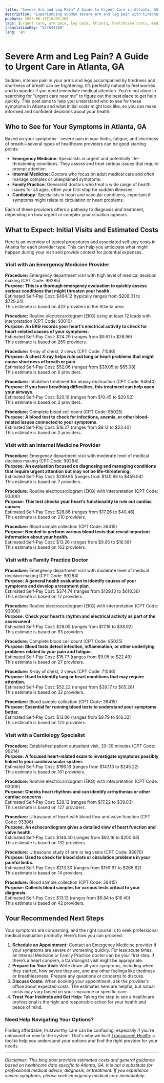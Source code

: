 ```yaml
---
title: "Severe Arm and Leg Pain? A Guide to Urgent Care in Atlanta, GA"
description: "Experiencing sudden severe arm and leg pain with tiredness in Atlanta? Learn who to see and understand initial care costs near you."
pubDate: 2025-06-11T16:03:26Z
tags: [urgent care, arm pain, leg pain, Atlanta, healthcare costs, medical advice]
translationKey: "577644260"
lang: 'en'
---
```


# Severe Arm and Leg Pain? A Guide to Urgent Care in Atlanta, GA

Sudden, intense pain in your arms and legs accompanied by tiredness and shortness of breath can be frightening. It’s perfectly natural to feel worried and to wonder if you need immediate medical attention. You're not alone in searching for "urgent care near me" to figure out the best place to get help quickly. This post aims to help you understand who to see for these symptoms in Atlanta and what initial costs might look like, so you can make informed and confident decisions about your health.

## Who to See for Your Symptoms in Atlanta, GA

Based on your symptoms—severe pain in your limbs, fatigue, and shortness of breath—several types of healthcare providers can be good starting points:

- **Emergency Medicine:** Specialists in urgent and potentially life-threatening conditions. They assess and treat serious issues that require prompt attention.
- **Internal Medicine:** Doctors who focus on adult medical care and often manage complex or unexplained symptoms.
- **Family Practice:** Generalist doctors who treat a wide range of health issues for all ages, often your first stop for sudden illnesses.
- **Cardiology:** Specialists in heart and vascular conditions, important if symptoms might relate to circulation or heart problems.

Each of these providers offers a pathway to diagnosis and treatment, depending on how urgent or complex your situation appears.

## What to Expect: Initial Visits and Estimated Costs

Here is an overview of typical procedures and associated self-pay costs in Atlanta for each provider type. This can help you anticipate what might happen during your visit and provide context for potential expenses.

### Visit with an Emergency Medicine Provider

**Procedure:** Emergency department visit with high level of medical decision making (CPT Code: 99285)  
**Purpose:** **This is a thorough emergency evaluation to quickly assess serious conditions that might threaten your health.**  
Estimated Self-Pay Cost: $464.12 (typically ranges from $208.01 to $720.24)  
This estimate is based on 423 providers in the Atlanta area.

**Procedure:** Routine electrocardiogram (EKG) using at least 12 leads with interpretation (CPT Code: 93010)  
**Purpose:** **An EKG records your heart’s electrical activity to check for heart-related causes of your symptoms.**  
Estimated Self-Pay Cost: $24.29 (ranges from $9.61 to $38.96)  
This estimate is based on 269 providers.

**Procedure:** X-ray of chest, 2 views (CPT Code: 71046)  
**Purpose:** **A chest X-ray helps rule out lung or heart problems that might cause shortness of breath or pain.**  
Estimated Self-Pay Cost: $52.06 (ranges from $39.05 to $65.08)  
This estimate is based on 6 providers.

**Procedure:** Inhalation treatment for airway obstruction (CPT Code: 94640)  
**Purpose:** **If you have breathing difficulties, this treatment can help open your airways.**  
Estimated Self-Pay Cost: $20.19 (ranges from $10.45 to $29.92)  
This estimate is based on 3 providers.

**Procedure:** Complete blood cell count (CPT Code: 85025)  
**Purpose:** **A blood test to check for infections, anemia, or other blood-related issues connected to your symptoms.**  
Estimated Self-Pay Cost: $16.27 (ranges from $9.13 to $23.40)  
This estimate is based on 2 providers.

### Visit with an Internal Medicine Provider

**Procedure:** Emergency department visit with moderate level of medical decision making (CPT Code: 99284)  
**Purpose:** **An evaluation focused on diagnosing and managing conditions that require urgent attention but may not be life-threatening.**  
Estimated Self-Pay Cost: $299.85 (ranges from $140.66 to $459.04)  
This estimate is based on 7 providers.

**Procedure:** Routine electrocardiogram (EKG) with interpretation (CPT Code: 93000)  
**Purpose:** **This test checks your heart’s functionality to rule out cardiac causes.**  
Estimated Self-Pay Cost: $28.86 (ranges from $17.26 to $40.46)  
This estimate is based on 210 providers.

**Procedure:** Blood sample collection (CPT Code: 36415)  
**Purpose:** **Needed to perform various blood tests that reveal important information about your health.**  
Estimated Self-Pay Cost: $13.26 (ranges from $9.95 to $16.58)  
This estimate is based on 162 providers.

### Visit with a Family Practice Doctor

**Procedure:** Emergency department visit with moderate level of medical decision making (CPT Code: 99284)  
**Purpose:** **A general health evaluation to identify causes of your symptoms and develop a treatment plan.**  
Estimated Self-Pay Cost: $374.74 (ranges from $139.13 to $610.36)  
This estimate is based on 12 providers.

**Procedure:** Routine electrocardiogram (EKG) with interpretation (CPT Code: 93000)  
**Purpose:** **Check your heart’s rhythm and electrical activity as part of the assessment.**  
Estimated Self-Pay Cost: $28.05 (ranges from $17.18 to $38.92)  
This estimate is based on 93 providers.

**Procedure:** Complete blood cell count (CPT Code: 85025)  
**Purpose:** **Blood tests detect infection, inflammation, or other underlying problems related to your pain and fatigue.**  
Estimated Self-Pay Cost: $15.77 (ranges from $9.05 to $22.49)  
This estimate is based on 27 providers.

**Procedure:** X-ray of chest, 2 views (CPT Code: 71046)  
**Purpose:** **Used to identify lung or heart conditions that may require attention.**  
Estimated Self-Pay Cost: $52.22 (ranges from $39.17 to $65.28)  
This estimate is based on 32 providers.

**Procedure:** Blood sample collection (CPT Code: 36415)  
**Purpose:** **Essential for running blood tests to understand your symptoms better.**  
Estimated Self-Pay Cost: $13.06 (ranges from $9.79 to $16.32)  
This estimate is based on 122 providers.

### Visit with a Cardiology Specialist

**Procedure:** Established patient outpatient visit, 30-39 minutes (CPT Code: 99214)  
**Purpose:** **A focused heart-related exam to investigate symptoms possibly linked to your cardiovascular system.**  
Estimated Self-Pay Cost: $196.18 (ranges from $147.13 to $245.22)  
This estimate is based on 161 providers.

**Procedure:** Routine electrocardiogram (EKG) with interpretation (CPT Code: 93000)  
**Purpose:** **Checks heart rhythms and can identify arrhythmias or other cardiac concerns.**  
Estimated Self-Pay Cost: $28.12 (ranges from $17.22 to $39.03)  
This estimate is based on 127 providers.

**Procedure:** Ultrasound of heart with blood flow and valve function (CPT Code: 93306)  
**Purpose:** **An echocardiogram gives a detailed view of heart function and valve health.**  
Estimated Self-Pay Cost: $146.40 (ranges from $92.16 to $200.63)  
This estimate is based on 132 providers.

**Procedure:** Ultrasound study of arm or leg veins (CPT Code: 93970)  
**Purpose:** **Used to check for blood clots or circulation problems in your painful limbs.**  
Estimated Self-Pay Cost: $213.30 (ranges from $159.97 to $266.62)  
This estimate is based on 14 providers.

**Procedure:** Blood sample collection (CPT Code: 36415)  
**Purpose:** **Collects blood samples for various tests critical to your diagnosis.**  
Estimated Self-Pay Cost: $13.12 (ranges from $9.84 to $16.40)  
This estimate is based on 42 providers.

## Your Recommended Next Steps

Your symptoms are concerning, and the right course is to seek professional medical evaluation promptly. Here’s how you can proceed:

1. **Schedule an Appointment:** Contact an Emergency Medicine provider if your symptoms are severe or worsening quickly. For less acute times, an Internal Medicine or Family Practice doctor can be your first step. If there’s a heart concern, a Cardiologist visit might be appropriate.
2. **Prepare for Your Visit:** Write down all your symptoms, including when they started, how severe they are, and any other feelings like tiredness or breathlessness. Prepare any questions or concerns to discuss.
3. **Discuss Costs:** When booking your appointment, ask the provider’s office about expected costs. The estimates here are helpful, but actual costs may vary based on your insurance or specific care.
4. **Trust Your Instincts and Get Help:** Taking the step to see a healthcare professional is the right and responsible action for your health and peace of mind.

### Need Help Navigating Your Options?

Finding affordable, trustworthy care can be confusing, especially if you're uninsured or new to the system. That's why we built [Transparent Health](https://transparenthealth.ai): a tool to help you understand your options and find the right provider for your needs. 

---

*Disclaimer: This blog post provides estimated costs and general guidance based on healthcare data specific to Atlanta, GA. It is not a substitute for professional medical advice, diagnosis, or treatment. If you experience severe symptoms, please seek emergency medical care immediately.*